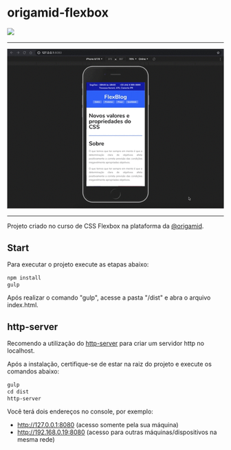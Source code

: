 # origamid-flexbox
<img src='https://raw.githubusercontent.com/felipexmantovani/origamid-flexbox/master/doc/screen-1.gif' style="min-width: 100%; margin: 0 auto" />

---

<img src='https://raw.githubusercontent.com/felipexmantovani/origamid-flexbox/master/doc/screen-2.gif' style="min-width: 100%; margin: 0 auto" />

---

Projeto criado no curso de CSS Flexbox na plataforma da [@origamid](https://www.origamid.com/).

## Start
Para executar o projeto execute as etapas abaixo:

```
npm install
gulp
```

Após realizar o comando "gulp", acesse a pasta "/dist" e abra o arquivo index.html.

## http-server
Recomendo a utilização do [http-server](https://www.npmjs.com/package/http-server) para criar um servidor http no localhost.

Após a instalação, certifique-se de estar na raiz do projeto e execute os comandos abaixo:

```
gulp
cd dist
http-server
```

Você terá dois endereços no console, por exemplo:

- http://127.0.0.1:8080 (acesso somente pela sua máquina)
- http://192.168.0.19:8080 (acesso para outras máquinas/dispositivos na mesma rede)
